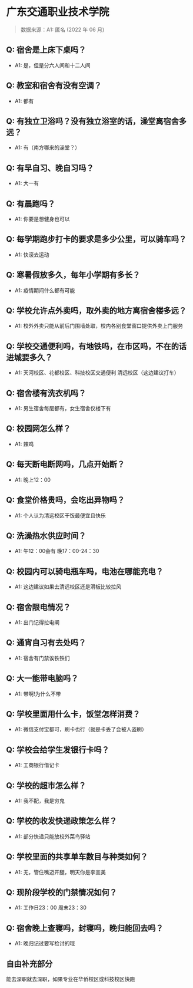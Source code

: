 # 广东交通职业技术学院

> 数据来源：A1: 匿名 (2022 年 06 月)

## Q: 宿舍是上床下桌吗？

- A1: 是，但是分六人间和十二人间

## Q: 教室和宿舍有没有空调？

- A1: 都有

## Q: 有独立卫浴吗？没有独立浴室的话，澡堂离宿舍多远？

- A1: 有（南方哪来的澡堂？）

## Q: 有早自习、晚自习吗？

- A1: 大一有

## Q: 有晨跑吗？

- A1: 你要是想健身也可以

## Q: 每学期跑步打卡的要求是多少公里，可以骑车吗？

- A1: 快滚去运动

## Q: 寒暑假放多久，每年小学期有多长？

- A1: 疫情期间什么都有可能

## Q: 学校允许点外卖吗，取外卖的地方离宿舍楼多远？

- A1: 校外外卖只能从前后门围墙处取，校内各别食堂窗口提供外卖上门服务

## Q: 学校交通便利吗，有地铁吗，在市区吗，不在的话进城要多久？

- A1: 天河校区、花都校区、科技校区交通便利
清远校区（这边建议打车）

## Q: 宿舍楼有洗衣机吗？

- A1: 男生宿舍每层都有，女生宿舍仅楼下有

## Q: 校园网怎么样？

- A1: 辣鸡

## Q: 每天断电断网吗，几点开始断？

- A1: 晚上12：00

## Q: 食堂价格贵吗，会吃出异物吗？

- A1: 个人认为清远校区干饭最便宜且快乐

## Q: 洗澡热水供应时间？

- A1: 午12：00会有
晚17：00-24：30

## Q: 校园内可以骑电瓶车吗，电池在哪能充电？

- A1: 这边建议如果去清远校区还是滑板比较拉风

## Q: 宿舍限电情况？

- A1: 出门记得拉电闸

## Q: 通宵自习有去处吗？

- A1: 宿舍有门禁诶铁铁们

## Q: 大一能带电脑吗？

- A1: 带啊!为什么不带

## Q: 学校里面用什么卡，饭堂怎样消费？

- A1: 微信支付宝都可，刷卡也行（就是卡丢了会被人盗刷）

## Q: 学校会给学生发银行卡吗？

- A1: 工商银行借记卡

## Q: 学校的超市怎么样？

- A1: 我不配，我是穷鬼

## Q: 学校的收发快递政策怎么样？

- A1: 部分快递只能放校外菜鸟驿站

## Q: 学校里面的共享单车数目与种类如何？

- A1: 无，管住嘴迈开腿，明天你是李宣美

## Q: 现阶段学校的门禁情况如何？

- A1: 工作日23：00
周末23：30

## Q: 宿舍晚上查寝吗，封寝吗，晚归能回去吗？

- A1: 晚归记过要写检讨的哦

## 自由补充部分

能去深职就去深职，如果专业在华侨校区或科技校区快跑
